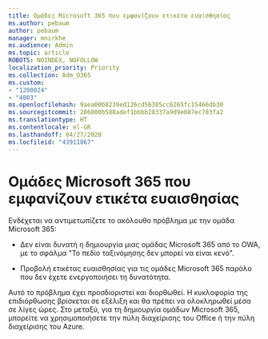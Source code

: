 ```yaml
---
title: Ομάδες Microsoft 365 που εμφανίζουν ετικέτα ευαισθησίας
ms.author: pebaum
author: pebaum
manager: mnirkhe
ms.audience: Admin
ms.topic: article
ROBOTS: NOINDEX, NOFOLLOW
localization_priority: Priority
ms.collection: Adm_O365
ms.custom:
- "1200024"
- "4803"
ms.openlocfilehash: 9aea00b8239ed126cd56385cc6265fc15466db30
ms.sourcegitcommit: 286000b588adef1bbbb28337a9d9e087ec783fa2
ms.translationtype: HT
ms.contentlocale: el-GR
ms.lasthandoff: 04/27/2020
ms.locfileid: "43911867"
---
```

# <a name="microsoft-365-groups-showing-sensitivity-label"></a>Ομάδες Microsoft 365 που εμφανίζουν ετικέτα ευαισθησίας

Ενδέχεται να αντιμετωπίζετε το ακόλουθο πρόβλημα με την ομάδα Microsoft 365:

- Δεν είναι δυνατή η δημιουργία μιας ομάδας Microsoft 365 από το OWA, με το σφάλμα "Το πεδίο ταξινόμησης δεν μπορεί να είναι κενό".

- Προβολή ετικέτας ευαισθησίας για τις ομάδες Microsoft 365 παρόλο που δεν έχετε ενεργοποιήσει τη δυνατότητα.

Αυτό το πρόβλημα έχει προσδιοριστεί και διορθωθεί. Η κυκλοφορία της επιδιόρθωσης βρίσκεται σε εξέλιξη και θα πρέπει να ολοκληρωθεί μέσα σε λίγες ώρες. Στο μεταξύ, για τη δημιουργία ομάδων Microsoft 365, μπορείτε να χρησιμοποιήσετε την πύλη διαχείρισης του Office ή την πύλη διαχείρισης του Azure.  
